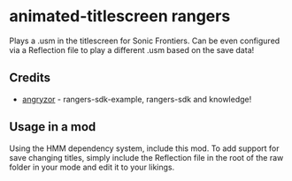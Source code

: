 # animated-titlescreen rangers

Plays a .usm in the titlescreen for Sonic Frontiers. Can be even configured via a Reflection file to play a different .usm based on the save data!

## Credits

- [angryzor](https://www.github.com/angryzor) - rangers-sdk-example, rangers-sdk and knowledge!

## Usage in a mod
Using the HMM dependency system, include this mod.
To add support for save changing titles, simply include the Reflection file in the root of the raw folder in your mode and edit it to your likings.
